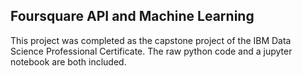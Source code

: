 ## Foursquare API and Machine Learning
This project was completed as the capstone project of the IBM Data Science Professional Certificate. The raw python code and a jupyter notebook are both included.
